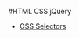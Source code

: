 #HTML CSS jQuery

- [CSS Selectors](https://developer.mozilla.org/en-US/docs/Web/Guide/CSS/Getting_started/Selectors)
